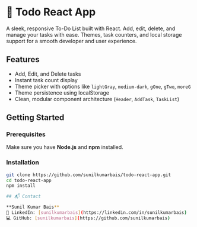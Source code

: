 # 📝 Todo React App

A sleek, responsive To-Do List built with React. Add, edit, delete, and manage your tasks with ease. Themes, task counters, and local storage support for a smooth developer and user experience.

## Features
- Add, Edit, and Delete tasks
- Instant task count display
- Theme picker with options like `lightGray`, `medium-dark`, `gOne`, `gTwo`, `moreG`
- Theme persistence using localStorage
- Clean, modular component architecture (`Header`, `AddTask`, `TaskList`)

## Getting Started

### Prerequisites
Make sure you have **Node.js** and **npm** installed.

### Installation
```bash
git clone https://github.com/sunilkumarbais/todo-react-app.git
cd todo-react-app
npm install

## 📬 Contact

**Sunil Kumar Bais**  
🔗 LinkedIn: [sunilkumarbais](https://linkedin.com/in/sunilkumarbais)  
💻 GitHub: [sunilkumarbais](https://github.com/sunilkumarbais)  

